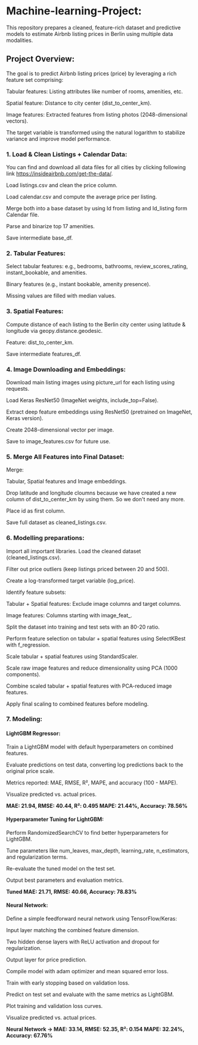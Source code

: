 # Machine-learning-Project:
This repository prepares a cleaned, feature-rich dataset and predictive models to estimate Airbnb listing prices in Berlin using multiple data modalities.

## Project Overview:

The goal is to predict Airbnb listing prices (price) by leveraging a rich feature set comprising:

Tabular features: Listing attributes like number of rooms, amenities, etc.

Spatial feature: Distance to city center (dist_to_center_km).

Image features: Extracted features from listing photos (2048-dimensional vectors).

The target variable is transformed using the natural logarithm to stabilize variance and improve model performance.

### 1. Load & Clean Listings + Calendar Data:

You can find and download all data files for all cities by clicking following link https://insideairbnb.com/get-the-data/.

Load listings.csv and clean the price column.

Load calendar.csv and compute the average price per listing.

Merge both into a base dataset by using Id from listing and Id_listing form Calendar file.

Parse and binarize top 17 amenities.

Save intermediate base_df.

### 2. Tabular Features:

Select tabular features: 
        e.g., bedrooms, bathrooms, review_scores_rating, instant_bookable, and amenities.

Binary features (e.g., instant bookable, amenity presence).

Missing values are filled with median values.

### 3. Spatial Features:

Compute distance of each listing to the Berlin city center using latitude & longitude via geopy.distance.geodesic.

Feature: dist_to_center_km.

Save intermediate features_df.

### 4. Image Downloading and Embeddings:

Download main listing images using picture_url for each listing using requests.

Load Keras ResNet50 (ImageNet weights, include_top=False).

Extract deep feature embeddings using ResNet50 (pretrained on ImageNet, Keras version).

Create 2048-dimensional vector per image.

Save to image_features.csv for future use.

### 5. Merge All Features into Final Dataset:

Merge:

Tabular, Spatial features and Image embeddings.

Drop latitude and longitude cloumns because we have created a new column of dist_to_center_km
by using them. So we don't need any more.

Place id as first column.

Save full dataset as cleaned_listings.csv.

### 6. Modelling preparations:

Import all important libraries.
Load the cleaned dataset (cleaned_listings.csv).

Filter out price outliers (keep listings priced between 20 and 500).

Create a log-transformed target variable (log_price).

Identify feature subsets:

Tabular + Spatial features: Exclude image columns and target columns.

Image features: Columns starting with image_feat_.

Split the dataset into training and test sets with an 80-20 ratio.

Perform feature selection on tabular + spatial features using SelectKBest with f_regression.

Scale tabular + spatial features using StandardScaler.

Scale raw image features and reduce dimensionality using PCA (1000 components).

Combine scaled tabular + spatial features with PCA-reduced image features.

Apply final scaling to combined features before modeling.

### 7. Modeling:

#### LightGBM Regressor:

Train a LightGBM model with default hyperparameters on combined features.

Evaluate predictions on test data, converting log predictions back to the original price scale.

Metrics reported: MAE, RMSE, R², MAPE, and accuracy (100 - MAPE).

Visualize predicted vs. actual prices.

**MAE: 21.94, RMSE: 40.44, R²: 0.495
MAPE: 21.44%, Accuracy: 78.56%**

#### Hyperparameter Tuning for LightGBM:

Perform RandomizedSearchCV to find better hyperparameters for LightGBM.

Tune parameters like num_leaves, max_depth, learning_rate, n_estimators, and regularization terms.

Re-evaluate the tuned model on the test set.

Output best parameters and evaluation metrics.

**Tuned MAE: 21.71, RMSE: 40.66, Accuracy: 78.83%**

#### Neural Network:

Define a simple feedforward neural network using TensorFlow/Keras:

Input layer matching the combined feature dimension.

Two hidden dense layers with ReLU activation and dropout for regularization.

Output layer for price prediction.

Compile model with adam optimizer and mean squared error loss.

Train with early stopping based on validation loss.

Predict on test set and evaluate with the same metrics as LightGBM.

Plot training and validation loss curves.

Visualize predicted vs. actual prices.

**Neural Network → MAE: 33.14, RMSE: 52.35, R²: 0.154
MAPE: 32.24%, Accuracy: 67.76%**
